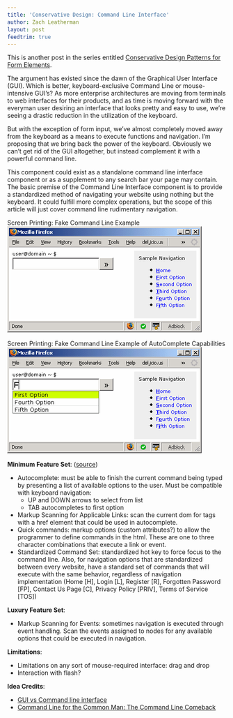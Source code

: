 ```yaml
---
title: 'Conservative Design: Command Line Interface'
author: Zach Leatherman
layout: post
feedtrim: true
---
```


This is another post in the series entitled [Conservative Design Patterns for Form Elements][1].

 [1]: http://www.zachleat.com/web/2007/02/22/conservative-design-patterns-for-form-elements/

The argument has existed since the dawn of the Graphical User Interface (GUI). Which is better, keyboard-exclusive Command Line or mouse-intensive GUI’s? As more enterprise architectures are moving from terminals to web interfaces for their products, and as time is moving forward with the everyman user desiring an interface that looks pretty and easy to use, we’re seeing a drastic reduction in the utilization of the keyboard.

But with the exception of form input, we’ve almost completely moved away from the keyboard as a means to execute functions and navigation. I’m proposing that we bring back the power of the keyboard. Obviously we can’t get rid of the GUI altogether, but instead complement it with a powerful command line.

This component could exist as a standalone command line interface component or as a supplement to any search bar your page may contain. The basic premise of the Command Line Interface component is to provide a standardized method of navigating your website using nothing but the keyboard. It could fulfill more complex operations, but the scope of this article will just cover command line rudimentary navigation.

Screen Printing: Fake Command Line Example  
![Command Line][2]

 [2]: /web/wp-content/uploads/2007/03/commandline.gif

Screen Printing: Fake Command Line Example of AutoComplete Capabilities  
![Command Line AutoComplete][3]

 [3]: /web/wp-content/uploads/2007/03/commandline_f.gif

**Minimum Feature Set**: ([source][4])

 [4]: http://jfulton.org/?page=Software&file=gui.php

*   Autocomplete: must be able to finish the current command being typed by presenting a list of available options to the user. Must be compatible with keyboard navigation: 
    *   UP and DOWN arrows to select from list
    *   TAB autocompletes to first option
*   Markup Scanning for Applicable Links: scan the current dom for  tags with a href element that could be used in autocomplete.
*   Quick commands: markup options (custom attributes?) to allow the programmer to define commands in the html. These are one to three character combinations that execute a link or event.
*   Standardized Command Set: standardized hot key to force focus to the command line. Also, for navigation options that are standardized between every website, have a standard set of commands that will execute with the same behavior, regardless of navigation implementation (Home [H], Login [L], Register [R], Forgotten Password [FP], Contact Us Page [C], Privacy Policy [PRIV], Terms of Service [TOS])

**Luxury Feature Set**:

*   Markup Scanning for Events: sometimes navigation is executed through event handling. Scan the events assigned to nodes for any available options that could be executed in navigation.

**Limitations**:

*   Limitations on any sort of mouse-required interface: drag and drop
*   Interaction with flash?

**Idea Credits**:

*   [GUI vs Command line interface][5]
*   [Command Line for the Common Man: The Command Line Comeback][6]

 [5]: http://www.softpanorama.org/OFM/gui_vs_command_line.shtml
 [6]: http://www.humanized.com/weblog/2007/02/24/your_grandmothers_command_line_the_command_line_co/
